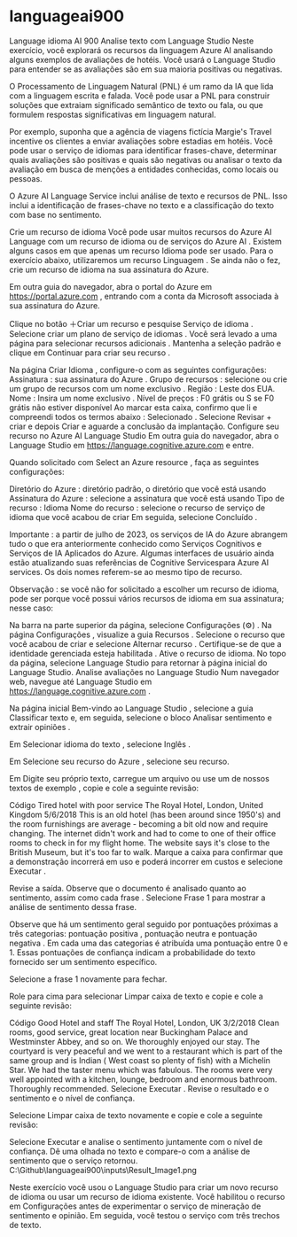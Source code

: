 # languageai900
 Language idioma AI 900
Analise texto com Language Studio
Neste exercício, você explorará os recursos da linguagem Azure AI analisando alguns exemplos de avaliações de hotéis. Você usará o Language Studio para entender se as avaliações são em sua maioria positivas ou negativas.

O Processamento de Linguagem Natural (PNL) é um ramo da IA ​​que lida com a linguagem escrita e falada. Você pode usar a PNL para construir soluções que extraiam significado semântico de texto ou fala, ou que formulem respostas significativas em linguagem natural.

Por exemplo, suponha que a agência de viagens fictícia Margie's Travel incentive os clientes a enviar avaliações sobre estadias em hotéis. Você pode usar o serviço de idiomas para identificar frases-chave, determinar quais avaliações são positivas e quais são negativas ou analisar o texto da avaliação em busca de menções a entidades conhecidas, como locais ou pessoas.

O Azure AI Language Service inclui análise de texto e recursos de PNL. Isso inclui a identificação de frases-chave no texto e a classificação do texto com base no sentimento.

Crie um recurso de idioma
Você pode usar muitos recursos do Azure AI Language com um recurso de idioma ou de serviços do Azure AI . Existem alguns casos em que apenas um recurso Idioma pode ser usado. Para o exercício abaixo, utilizaremos um recurso Linguagem . Se ainda não o fez, crie um recurso de idioma na sua assinatura do Azure.

Em outra guia do navegador, abra o portal do Azure em https://portal.azure.com , entrando com a conta da Microsoft associada à sua assinatura do Azure.

Clique no botão ＋Criar um recurso e pesquise Serviço de idioma . Selecione criar um plano de serviço de idiomas . Você será levado a uma página para selecionar recursos adicionais . Mantenha a seleção padrão e clique em Continuar para criar seu recurso .

Na página Criar Idioma , configure-o com as seguintes configurações:
Assinatura : sua assinatura do Azure .
Grupo de recursos : selecione ou crie um grupo de recursos com um nome exclusivo .
Região : Leste dos EUA.
Nome : Insira um nome exclusivo .
Nível de preços : F0 grátis ou S se F0 grátis não estiver disponível
Ao marcar esta caixa, confirmo que li e compreendi todos os termos abaixo : Selecionado .
Selecione Revisar + criar e depois Criar e aguarde a conclusão da implantação.
Configure seu recurso no Azure AI Language Studio
Em outra guia do navegador, abra o Language Studio em https://language.cognitive.azure.com e entre.

Quando solicitado com Select an Azure resource , faça as seguintes configurações:

Diretório do Azure : diretório padrão, o diretório que você está usando
Assinatura do Azure : selecione a assinatura que você está usando
Tipo de recurso : Idioma
Nome do recurso : selecione o recurso de serviço de idioma que você acabou de criar
Em seguida, selecione Concluído .

Importante : a partir de julho de 2023, os serviços de IA do Azure abrangem tudo o que era anteriormente conhecido como Serviços Cognitivos e Serviços de IA Aplicados do Azure. Algumas interfaces de usuário ainda estão atualizando suas referências de Cognitive Servicespara Azure AI services. Os dois nomes referem-se ao mesmo tipo de recurso.

Observação : se você não for solicitado a escolher um recurso de idioma, pode ser porque você possui vários recursos de idioma em sua assinatura; nesse caso:

Na barra na parte superior da página, selecione Configurações (⚙) .
Na página Configurações , visualize a guia Recursos .
Selecione o recurso que você acabou de criar e selecione Alternar recurso . Certifique-se de que a identidade gerenciada esteja habilitada . Ative o recurso de idioma.
No topo da página, selecione Language Studio para retornar à página inicial do Language Studio.
Analise avaliações no Language Studio
Num navegador web, navegue até Language Studio em https://language.cognitive.azure.com .

Na página inicial Bem-vindo ao Language Studio , selecione a guia Classificar texto e, em seguida, selecione o bloco Analisar sentimento e extrair opiniões .

Em Selecionar idioma do texto , selecione Inglês .

Em Selecione seu recurso do Azure , selecione seu recurso.

Em Digite seu próprio texto, carregue um arquivo ou use um de nossos textos de exemplo , copie e cole a seguinte revisão:

Código
 Tired hotel with poor service
 The Royal Hotel, London, United Kingdom
 5/6/2018
 This is an old hotel (has been around since 1950's) and the room furnishings are average - becoming a bit old now and require changing. The internet didn't work and had to come to one of their office rooms to check in for my flight home. The website says it's close to the British Museum, but it's too far to walk.
Marque a caixa para confirmar que a demonstração incorrerá em uso e poderá incorrer em custos e selecione Executar .

Revise a saída. Observe que o documento é analisado quanto ao sentimento, assim como cada frase . Selecione Frase 1 para mostrar a análise de sentimento dessa frase.

Observe que há um sentimento geral seguido por pontuações próximas a três categorias: pontuação positiva , pontuação neutra e pontuação negativa . Em cada uma das categorias é atribuída uma pontuação entre 0 e 1. Essas pontuações de confiança indicam a probabilidade do texto fornecido ser um sentimento específico.

Selecione a frase 1 novamente para fechar.

Role para cima para selecionar Limpar caixa de texto e copie e cole a seguinte revisão:

Código
 Good Hotel and staff
 The Royal Hotel, London, UK
 3/2/2018
 Clean rooms, good service, great location near Buckingham Palace and Westminster Abbey, and so on. We thoroughly enjoyed our stay. The courtyard is very peaceful and we went to a restaurant which is part of the same group and is Indian ( West coast so plenty of fish) with a Michelin Star. We had the taster menu which was fabulous. The rooms were very well appointed with a kitchen, lounge, bedroom and enormous bathroom. Thoroughly recommended.
Selecione Executar . Revise o resultado e o sentimento e o nível de confiança.

Selecione Limpar caixa de texto novamente e copie e cole a seguinte revisão:

Selecione Executar e analise o sentimento juntamente com o nível de confiança. Dê uma olhada no texto e compare-o com a análise de sentimento que o serviço retornou.
C:\Github\languageai900\inputs\Result_Image1.png


Neste exercício você usou o Language Studio para criar um novo recurso de idioma ou usar um recurso de idioma existente. Você habilitou o recurso em Configurações antes de experimentar o serviço de mineração de sentimento e opinião. Em seguida, você testou o serviço com três trechos de texto.